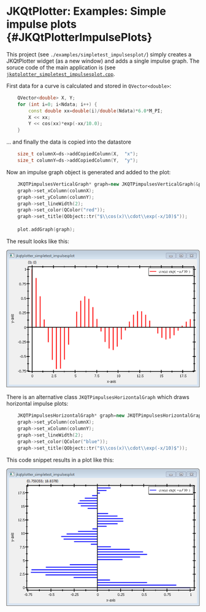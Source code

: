 # JKQtPlotter: Examples: Simple impulse plots {#JKQtPlotterImpulsePlots}
This project (see `./examples/simpletest_impulsesplot/`) simply creates a JKQtPlotter widget (as a new window) and adds a single impulse graph. 
The soruce code of the main application is (see [`jkqtplotter_simpletest_impulsesplot.cpp`](../simpletest_impulsesplot/jkqtplotter_simpletest_impulsesplot.cpp).



First data for a curve is calculated and stored in `QVector<double>`: 
```c++
    QVector<double> X, Y;
    for (int i=0; i<Ndata; i++) {
        const double xx=double(i)/double(Ndata)*6.0*M_PI;
        X << xx;
        Y << cos(xx)*exp(-xx/10.0);
    }
```

... and finally the data is copied into the datastore
```c++
    size_t columnX=ds->addCopiedColumn(X,  "x");
    size_t columnY=ds->addCopiedColumn(Y,  "y");
```
	
Now an impulse graph object is generated and added to the plot:
```c++
    JKQTPimpulsesVerticalGraph* graph=new JKQTPimpulsesVerticalGraph(&plot);
    graph->set_xColumn(columnX);
    graph->set_yColumn(columnY);
	graph->set_lineWidth(2);
	graph->set_color(QColor("red"));
    graph->set_title(QObject::tr("$\\cos(x)\\cdot\\exp(-x/10)$"));

    plot.addGraph(graph);
```

The result looks like this:

![jkqtplotter_simpletest_impulsesplot](../../screenshots/jkqtplotter_simpletest_impulsesplot.png)

There is an alternative class `JKQTPimpulsesHorizontalGraph` which draws horizontal impulse plots:
```c++
    JKQTPimpulsesHorizontalGraph* graph=new JKQTPimpulsesHorizontalGraph(&plot);
    graph->set_yColumn(columnX);
    graph->set_xColumn(columnY);
    graph->set_lineWidth(2);
    graph->set_color(QColor("blue"));
    graph->set_title(QObject::tr("$\\cos(x)\\cdot\\exp(-x/10)$"));
```

This code snippet results in a plot like this:

![jkqtplotter_simpletest_impulsesplot](../../screenshots/jkqtplotter_simpletest_impulsesplot_horizontal.png)


